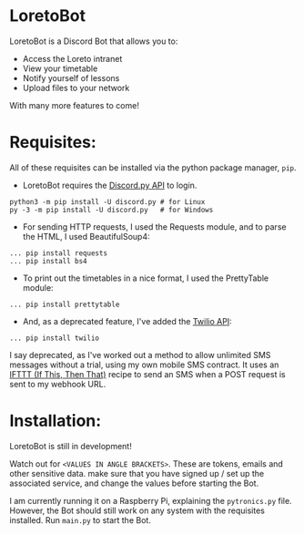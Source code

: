 # LoretoBot
LoretoBot is a Discord Bot that allows you to: 

* Access the Loreto intranet
* View your timetable
* Notify yourself of lessons
* Upload files to your network

With many more features to come!

# Requisites:
All of these requisites can be installed via the python package manager, `pip`. 
* LoretoBot requires the [Discord.py API](https://discordpy.readthedocs.io/en/rewrite/) to login. 
```
python3 -m pip install -U discord.py # for Linux
py -3 -m pip install -U discord.py   # for Windows
```
* For sending HTTP requests, I used the Requests module, and to parse the HTML, I used BeautifulSoup4:
```
... pip install requests
... pip install bs4
```
* To print out the timetables in a nice format, I used the PrettyTable module:
```
... pip install prettytable
```
* And, as a deprecated feature, I've added the [Twilio API](https://www.twilio.com/docs/libraries/python):
```
... pip install twilio
```

I say deprecated, as I've worked out a method to allow unlimited SMS messages without a trial, using my own mobile SMS contract. It uses an [IFTTT (If This, Then That)](https://ifttt.com/discover) recipe to send an SMS when a POST request is sent to my webhook URL.
# Installation:
LoretoBot is still in development!

Watch out for `<VALUES IN ANGLE BRACKETS>`. These are tokens, emails and other sensitive data. make sure that you have signed up / set up the associated service, and change the values before starting the Bot.

I am currently running it on a Raspberry Pi, explaining the `pytronics.py` file. However, the Bot should still work on any system with the requisites installed. Run `main.py` to start the Bot.
